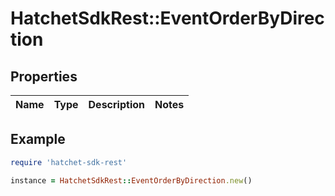 # HatchetSdkRest::EventOrderByDirection

## Properties

| Name | Type | Description | Notes |
| ---- | ---- | ----------- | ----- |

## Example

```ruby
require 'hatchet-sdk-rest'

instance = HatchetSdkRest::EventOrderByDirection.new()
```

